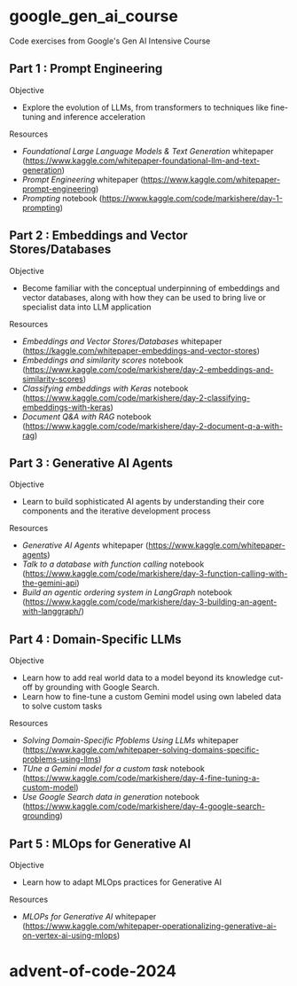 # google_gen_ai_course
Code exercises from Google's Gen AI Intensive Course

## Part 1 : Prompt Engineering
Objective
- Explore the evolution of LLMs, from transformers to techniques like fine-tuning and inference acceleration

Resources
- <i>Foundational Large Language Models & Text Generation</i> whitepaper (https://www.kaggle.com/whitepaper-foundational-llm-and-text-generation)
- <i>Prompt Engineering</i> whitepaper (https://www.kaggle.com/whitepaper-prompt-engineering)
- <i>Prompting</i> notebook (https://www.kaggle.com/code/markishere/day-1-prompting)


## Part 2 : Embeddings and Vector Stores/Databases
Objective
- Become familiar with the conceptual underpinning of embeddings and vector databases, along with how they can be used to bring live or specialist data into LLM application

Resources
- <i>Embeddings and Vector Stores/Databases</i> whitepaper (https://kaggle.com/whitepaper-embeddings-and-vector-stores)
- <i>Embeddings and similarity scores</i> notebook (https://www.kaggle.com/code/markishere/day-2-embeddings-and-similarity-scores)
- <i>Classifying embeddings with Keras</i> notebook (https://www.kaggle.com/code/markishere/day-2-classifying-embeddings-with-keras)
- <i>Document Q&A with RAG</i> notebook (https://www.kaggle.com/code/markishere/day-2-document-q-a-with-rag)

## Part 3 : Generative AI Agents
Objective
- Learn to build sophisticated AI agents by understanding their core components and the iterative development process

Resources
- <i>Generative AI Agents</i> whitepaper (https://www.kaggle.com/whitepaper-agents)
- <i>Talk to a database with function calling</i> notebook (https://www.kaggle.com/code/markishere/day-3-function-calling-with-the-gemini-api)
- <i>Build an agentic ordering system in LangGraph</i> notebook (https://www.kaggle.com/code/markishere/day-3-building-an-agent-with-langgraph/)

## Part 4 : Domain-Specific LLMs
Objective
- Learn how to add real world data to a model beyond its knowledge cut-off by grounding with Google Search.
- Learn how to fine-tune a custom Gemini model using own labeled data to solve custom tasks

Resources
- <i>Solving Domain-Specific Pfoblems Using LLMs</i> whitepaper (https://www.kaggle.com/whitepaper-solving-domains-specific-problems-using-llms)
- <i>TUne a Gemini model for a custom task</i> notebook (https://www.kaggle.com/code/markishere/day-4-fine-tuning-a-custom-model)
- <i>Use Google Search data in generation</i> notebook (https://www.kaggle.com/code/markishere/day-4-google-search-grounding)

## Part 5 : MLOps for Generative AI
Objective
- Learn how to adapt MLOps practices for Generative AI

Resources
- <i>MLOPs for Generative AI</i> whitepaper (https://www.kaggle.com/whitepaper-operationalizing-generative-ai-on-vertex-ai-using-mlops)
# advent-of-code-2024

